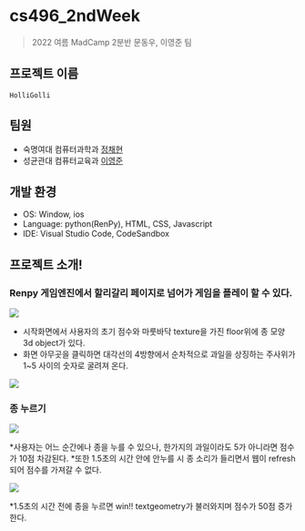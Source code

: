 # cs496_2ndWeek
> 2022 여름 MadCamp 2분반 문동우, 이영준 팀
## 프로젝트 이름
```
HolliGolli
```
## 팀원
* 숙명여대 컴퓨터과학과 [정채현](https://github.com/chaehyuns)
* 성균관대 컴퓨터교육과 [이영준](https://github.com/leeyjwinter)

## 개발 환경
* OS: Window, ios
* Language: python(RenPy), HTML, CSS, Javascript
* IDE: Visual Studio Code, CodeSandbox

## 프로젝트 소개!

### Renpy 게임엔진에서 할리갈리 페이지로 넘어가 게임을 플레이 할 수 있다.

![](https://velog.velcdn.com/images/leeyjwinter/post/dd1e0d8b-0e60-459a-b4c2-6b94eca1aeb0/image.png)

* 시작화면에서 사용자의 초기 점수와 마룻바닥 texture을 가진 floor위에 종 모양 3d object가 있다.
* 화면 아무곳을 클릭하면 대각선의 4방향에서 순차적으로 과일을 상징하는 주사위가 1~5 사이의 숫자로 굴려져 온다. 

![](https://velog.velcdn.com/images/leeyjwinter/post/94799cdc-215f-4b39-83db-bdaf7f3acaf0/image.png)

### 종 누르기 

![](https://velog.velcdn.com/images/leeyjwinter/post/313238af-101c-402d-ba19-d1e51a282f95/image.png)

*사용자는 어느 순간에나 종을 누를 수 있으나, 한가지의 과일이라도 5가 아니라면 점수가 10점 차감된다.
*또한 1.5초의 시간 안에 안누를 시 종 소리가 들리면서 웹이 refresh되어 점수를 가져갈 수 없다.


![](https://velog.velcdn.com/images/leeyjwinter/post/83c3d5b0-c654-4fae-8fd4-da11e2d27440/image.png)

*1.5초의 시간 전에 종을 누르면 win!! textgeometry가 불러와지며 점수가 50점 증가한다. 

